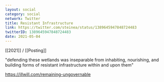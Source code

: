 ```yaml
---
layout: social
category: social
network: Twitter
title: Resistant Infrastructure
link: https://twitter.com/steinea/status/1389645947848724483
twitterID: 1389645947848724483
date: 2021-05-04
---
```


[[2021]] / [[Posting]]

"defending these wetlands was inseparable from inhabiting, nourishing, and building forms of resistant infrastructure within and upon them"

<https://illwill.com/remaining-ungovernable>
